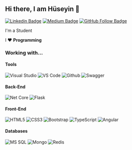 ## Hi there, I am Hüseyin 👋

[![Linkedin Badge](https://img.shields.io/badge/-Linkedin-blue?style=flat&logo=Linkedin&logoColor=white&link=https://www.linkedin.com/in/hgunay/)](https://www.linkedin.com/in/ozsoyhuseyin/) 
[![Medium Badge](https://img.shields.io/badge/-Medium-black?style=flat&logo=Medium&logoColor=white&link=https://medium.com/@huseyin.ozsoy.87)](https://medium.com/@huseyin.ozsoy.87) 
[![GitHub Follow Badge](https://img.shields.io/github/followers/hgunay?label=follow&style=social)](https://github.com/huseyinozsoy)

I'm a Student

I :heart: **Programming** 

### Working with...

#### Tools

![Visual Studio](https://img.shields.io/badge/-Visual%20Studio-5C2D91?style=flat&logo=visual-studio&logoColor=fff)
![VS Code](http://img.shields.io/badge/-VS%20Code-007ACC?style=flat&logo=visual-studio-code&logoColor=fff)
![Github](https://img.shields.io/badge/-Github-181717?style=flat&logo=Github&logoColor=fff) 
![Swagger](https://img.shields.io/badge/-Swagger-3776AB?style=flat&logo=swagger&logoColor=white&color=85EA2D)


#### Back-End

![Net Core](https://img.shields.io/badge/-C%23-239120?style=flat&logo=c%20sharp&logoColor=fff)
![Flask](https://img.shields.io/badge/-Flask-3776AB?style=flat&logo=flask&logoColor=fff)

#### Front-End

![HTML5](https://img.shields.io/badge/-HTML5-E34F26?style=flat&logo=HTML5&logoColor=fff)
![CSS3](https://img.shields.io/badge/-CSS3-1572B6?style=flat&logo=CSS3&logoColor=fff)
![Bootstrap](https://img.shields.io/badge/-Bootstrap-563D7C?style=flat&logo=bootstrap&logoColor=fff)
![TypeScript](https://img.shields.io/badge/-TypeScript-007ACC?style=flat&logo=typescript&logoColor=fff)
![Angular](https://img.shields.io/badge/-Angular-DD0031?style=flat&logo=angular&logoColor=fff)

#### Databases

![MS SQL](https://img.shields.io/badge/-MS%20SQL-CC2927?style=flat&logo=microsoft%20sql%20server&logoColor=fff)
![Mongo](https://img.shields.io/badge/-Mongo-47A248?style=flat&logo=Mongodb&logoColor=fff)
![Redis](https://img.shields.io/badge/-Redis-DC382D?style=flat&logo=Redis&logoColor=fff)
